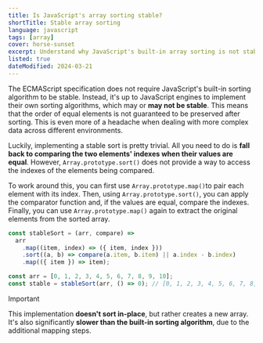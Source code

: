 ```yaml
---
title: Is JavaScript's array sorting stable?
shortTitle: Stable array sorting
language: javascript
tags: [array]
cover: horse-sunset
excerpt: Understand why JavaScript's built-in array sorting is not stable and how to implement a stable sorting algorithm.
listed: true
dateModified: 2024-03-21
---
```


The ECMAScript specification does not require JavaScript's built-in sorting algorithm to be stable. Instead, it's up to JavaScript engines to implement their own sorting algorithms, which may or **may not be stable**. This means that the order of equal elements is not guaranteed to be preserved after sorting. This is even more of a headache when dealing with more complex data across different environments.

Luckily, implementing a stable sort is pretty trivial. All you need to do is **fall back to comparing the two elements' indexes when their values are equal**. However, `Array.prototype.sort()` does not provide a way to access the indexes of the elements being compared.

To work around this, you can first use `Array.prototype.map()`to pair each element with its index. Then, using `Array.prototype.sort()`, you can apply the comparator function and, if the values are equal, compare the indexes. Finally, you can use `Array.prototype.map()` again to extract the original elements from the sorted array.

```js
const stableSort = (arr, compare) =>
  arr
    .map((item, index) => ({ item, index }))
    .sort((a, b) => compare(a.item, b.item) || a.index - b.index)
    .map(({ item }) => item);

const arr = [0, 1, 2, 3, 4, 5, 6, 7, 8, 9, 10];
const stable = stableSort(arr, () => 0); // [0, 1, 2, 3, 4, 5, 6, 7, 8, 9, 10]
```

> [!IMPORTANT]
>
> This implementation **doesn't sort in-place**, but rather creates a new array. It's also significantly **slower than the built-in sorting algorithm**, due to the additional mapping steps.
